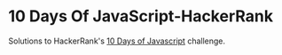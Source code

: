# 10 Days Of JavaScript-HackerRank

Solutions to HackerRank's [10 Days of Javascript](https://www.hackerrank.com/domains/tutorials/10-days-of-javascript) challenge.
